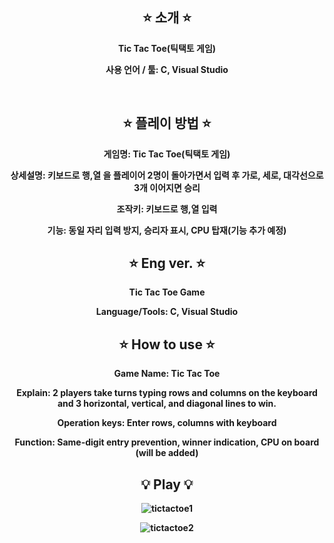 <div align="center">

⭐ 소개 ⭐
------------
<b>Tic Tac Toe(틱택토 게임)

  
사용 언어 / 툴: C, Visual Studio

<br>

⭐ 플레이 방법 ⭐
----------
게임명: Tic Tac Toe(틱택토 게임)

상세설명: 키보드로 행,열 을 플레이어 2명이 돌아가면서 입력 후 가로, 세로, 대각선으로 3개 이어지면 승리


조작키: 키보드로 행,열 입력


기능: 동일 자리 입력 방지, 승리자 표시, CPU 탑재(기능 추가 예정)


⭐ Eng ver. ⭐
-----------
<b>Tic Tac Toe Game</b>
  
  
Language/Tools: C, Visual Studio


⭐ How to use ⭐
----------------
Game Name: Tic Tac Toe

Explain: 2 players take turns typing rows and columns on the keyboard and 3 horizontal, vertical, and diagonal lines to win.


Operation keys: Enter rows, columns with keyboard

Function: Same-digit entry prevention, winner indication, CPU on board (will be added)



💡 Play 💡
-------------
![tictactoe1](https://github.com/PQ777/TicItacTie/assets/102477933/8283d012-a232-4979-bbbe-c87c78d9846c)
  
![tictactoe2](https://github.com/PQ777/TicItacTie/assets/102477933/02b28bb8-2055-412f-9fb1-fa8a8baadc49)



